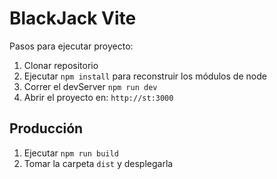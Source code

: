 # BlackJack Vite

Pasos para ejecutar proyecto:

1. Clonar repositorio
2. Ejecutar ```npm install``` para reconstruir los módulos de node
3. Correr el devServer ```npm run dev```
4. Abrir el proyecto en: ```http://st:3000```

## Producción

1. Ejecutar ```npm run build```
2. Tomar la carpeta ```dist``` y desplegarla